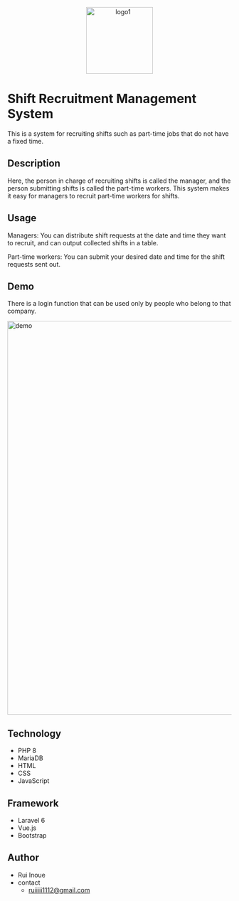 <p align='center'>
    <img width="150" alt="logo1" src="https://user-images.githubusercontent.com/99080622/186718196-41c6286e-d997-4b9c-a1f1-fef489a02aa8.png">
</p>
    
# Shift Recruitment Management System

This is a system for recruiting shifts such as part-time jobs that do not have a fixed time.

## Description

Here, the person in charge of recruiting shifts is called the manager, and the person submitting shifts is called the part-time workers. This system makes it easy for managers to recruit part-time workers for shifts.

## Usage

Managers: You can distribute shift requests at the date and time they want to recruit, and can output collected shifts in a table.

Part-time workers: You can submit your desired date and time for the shift requests sent out.

## Demo

There is a login function that can be used only by people who belong to that company.

<img width="886" alt="demo" src="https://user-images.githubusercontent.com/99080622/186718675-a6952b1c-0496-4b7b-b902-6652a19c3113.png">

## Technology
* PHP 8
* MariaDB
* HTML
* CSS
* JavaScript

## Framework
* Laravel 6
* Vue.js
* Bootstrap

## Author
* Rui Inoue
* contact
    * ruiiiii1112@gmail.com
